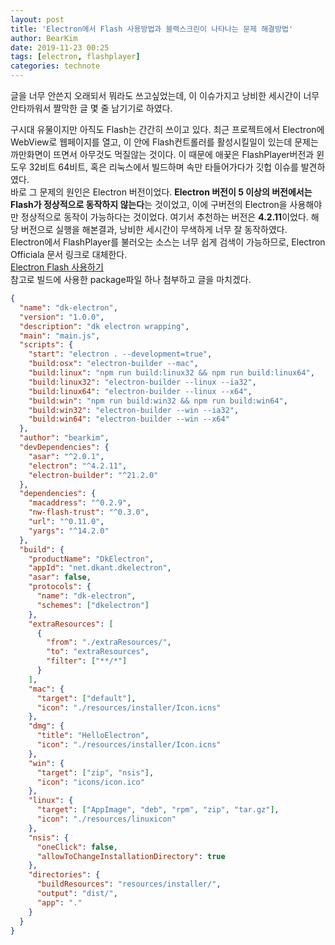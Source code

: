 ```yaml
---
layout: post
title: 'Electron에서 Flash 사용방법과 블랙스크린이 나타나는 문제 해결방법'
author: BearKim
date: 2019-11-23 00:25
tags: [electron, flashplayer]
categories: technote
---
```


글을 너무 안쓴지 오래되서 뭐라도 쓰고싶었는데, 이 이슈가지고 낭비한 세시간이 너무 안타까워서 짤막한 글 몇 줄 남기기로 하였다.

구시대 유물이지만 아직도 Flash는 간간히 쓰이고 있다. 최근 프로젝트에서 Electron에 WebView로 웹페이지를 열고, 이 안에 Flash컨트롤러를 활성시킬일이 있는데 문제는 까만화면이 뜨면서 아무것도 먹질않는 것이다. 이 때문에 애꿎은 FlashPlayer버전과 윈도우 32비트 64비트, 혹은 리눅스에서 빌드하며 속만 타들어가다가 깃헙 이슈를 발견하였다.<br> 바로 그 문제의 원인은 Electron 버전이었다. **Electron 버전이 5 이상의 버전에서는 Flash가 정상적으로 동작하지 않는다**는 것이었고, 이에 구버전의 Electron을 사용해야만 정상적으로 동작이 가능하다는 것이었다. 여기서 추천하는 버전은 **4.2.11**이었다. 해당 버전으로 실행을 해본결과, 낭비한 세시간이 무색하게 너무 잘 동작하였다.
<br>
Electron에서 FlashPlayer를 불러오는 소스는 너무 쉽게 검색이 가능하므로, Electron Officiala 문서 링크로 대체한다.
<br>
[Electron Flash 사용하기](https://tinydew4.github.io/electron-ko/docs/tutorial/using-pepper-flash-plugin/)
<br>
참고로 빌드에 사용한 package파일 하나 첨부하고 글을 마치겠다.

```json
{
  "name": "dk-electron",
  "version": "1.0.0",
  "description": "dk electron wrapping",
  "main": "main.js",
  "scripts": {
    "start": "electron . --development=true",
    "build:osx": "electron-builder --mac",
    "build:linux": "npm run build:linux32 && npm run build:linux64",
    "build:linux32": "electron-builder --linux --ia32",
    "build:linux64": "electron-builder --linux --x64",
    "build:win": "npm run build:win32 && npm run build:win64",
    "build:win32": "electron-builder --win --ia32",
    "build:win64": "electron-builder --win --x64"
  },
  "author": "bearkim",
  "devDependencies": {
    "asar": "^2.0.1",
    "electron": "^4.2.11",
    "electron-builder": "^21.2.0"
  },
  "dependencies": {
    "macaddress": "^0.2.9",
    "nw-flash-trust": "^0.3.0",
    "url": "^0.11.0",
    "yargs": "^14.2.0"
  },
  "build": {
    "productName": "DkElectron",
    "appId": "net.dkant.dkelectron",
    "asar": false,
    "protocols": {
      "name": "dk-electron",
      "schemes": ["dkelectron"]
    },
    "extraResources": [
      {
        "from": "./extraResources/",
        "to": "extraResources",
        "filter": ["**/*"]
      }
    ],
    "mac": {
      "target": ["default"],
      "icon": "./resources/installer/Icon.icns"
    },
    "dmg": {
      "title": "HelloElectron",
      "icon": "./resources/installer/Icon.icns"
    },
    "win": {
      "target": ["zip", "nsis"],
      "icon": "icons/icon.ico"
    },
    "linux": {
      "target": ["AppImage", "deb", "rpm", "zip", "tar.gz"],
      "icon": "./resources/linuxicon"
    },
    "nsis": {
      "oneClick": false,
      "allowToChangeInstallationDirectory": true
    },
    "directories": {
      "buildResources": "resources/installer/",
      "output": "dist/",
      "app": "."
    }
  }
}
```
